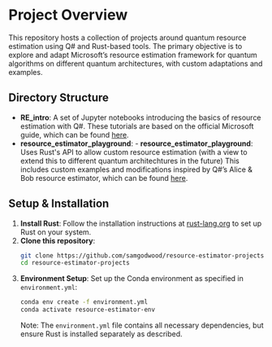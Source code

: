 # Project Overview

This repository hosts a collection of projects around quantum resource estimation using Q# and Rust-based tools. The primary objective is to explore and adapt Microsoft’s resource estimation framework for quantum algorithms on different quantum architectures, with custom adaptations and examples.

## Directory Structure

- **RE_intro**: A set of Jupyter notebooks introducing the basics of resource estimation with Q#. These tutorials are based on the official Microsoft guide, which can be found [here](https://learn.microsoft.com/en-us/azure/quantum/intro-to-resource-estimation).
- **resource_estimator_playground**: - **resource_estimator_playground**: Uses Rust's API to allow custom resource estimation (with a view to extend this to different quantum architechtures in the future)
 This includes custom examples and modifications inspired by Q#’s Alice & Bob resource estimator, which can be found [here](https://github.com/Alice-Bob-SW/qsharp-alice-bob-resource-estimator/tree/main).

## Setup & Installation

1. **Install Rust**: Follow the installation instructions at [rust-lang.org](https://rust-lang.org) to set up Rust on your system.
2. **Clone this repository**:
    ```bash
    git clone https://github.com/samgodwood/resource-estimator-projects
    cd resource-estimator-projects
    ```
3. **Environment Setup**: Set up the Conda environment as specified in `environment.yml`:
    ```bash
    conda env create -f environment.yml
    conda activate resource-estimator-env
    ```
   Note: The `environment.yml` file contains all necessary dependencies, but ensure Rust is installed separately as described.

